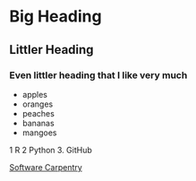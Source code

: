 # Big Heading
## Littler Heading
### Even littler heading that I like very much

- apples
- oranges
- peaches
- bananas
- mangoes

1 R
2 Python
3. GitHub

[Software Carpentry](http://www.software-carpentry.org)

